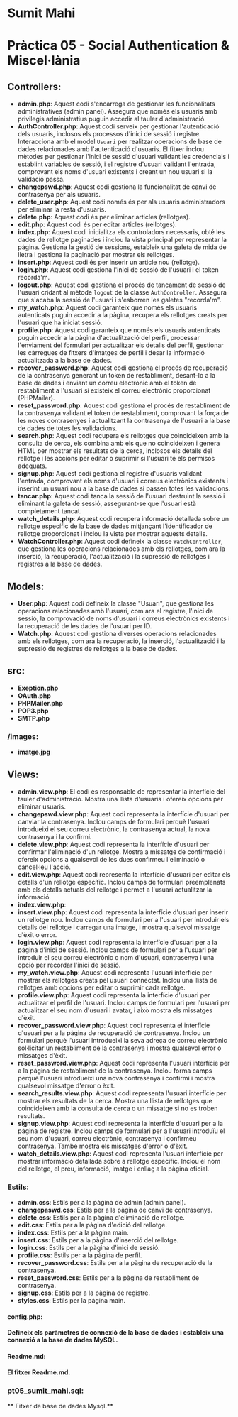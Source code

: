 # Sumit Mahi 
# Pràctica 05 - Social Authentication & Miscel·lània

## Controllers:
- **admin.php**: Aquest codi s'encarrega de gestionar les funcionalitats administratives (admin panel). Assegura que només els usuaris amb privilegis administratius puguin accedir al tauler d'administració.
- **AuthController.php**: Aquest codi serveix per gestionar l'autenticació dels usuaris, inclosos els processos d'inici de sessió i registre. Interacciona amb el model `Usuari` per realitzar operacions de base de dades relacionades amb l'autenticació d'usuaris. El fitxer inclou mètodes per gestionar l'inici de sessió d'usuari validant les credencials i establint variables de sessió, i el registre d'usuari validant l'entrada, comprovant els noms d'usuari existents i creant un nou usuari si la validació passa.
- **changepswd.php**: Aquest codi gestiona la funcionalitat de canvi de contrasenya per als usuaris.
- **delete_user.php**: Aquest codi només és per als usuaris administradors per eliminar la resta d'usuaris.
- **delete.php**: Aquest codi és per eliminar articles (rellotges).
- **edit.php**: Aquest codi és per editar articles (rellotges).
- **index.php**: Aquest codi inicialitza els controladors necessaris, obté les dades de rellotge paginades i inclou la vista principal per representar la pàgina. Gestiona la gestió de sessions, estableix una galeta de mida de lletra i gestiona la paginació per mostrar els rellotges.
- **insert.php**: Aquest codi és per inserir un article nou (rellotge).
- **login.php**: Aquest codi gestiona l'inici de sessió de l'usuari i el token recorda'm.
- **logout.php**: Aquest codi gestiona el procés de tancament de sessió de l'usuari cridant al mètode `logout` de la classe `AuthController`. Assegura que s'acaba la sessió de l'usuari i s'esborren les galetes "recorda'm".
- **my_watch.php**: Aquest codi garanteix que només els usuaris autenticats puguin accedir a la pàgina, recupera els rellotges creats per l'usuari que ha iniciat sessió.
- **profile.php**: Aquest codi garanteix que només els usuaris autenticats puguin accedir a la pàgina d'actualització del perfil, processar l'enviament del formulari per actualitzar els detalls del perfil, gestionar les càrregues de fitxers d'imatges de perfil i desar la informació actualitzada a la base de dades.
- **recover_password.php**: Aquest codi gestiona el procés de recuperació de la contrasenya generant un token de restabliment, desant-lo a la base de dades i enviant un correu electrònic amb el token de restabliment a l'usuari si existeix el correu electrònic proporcionat (PHPMailer).
- **reset_password.php**: Aquest codi gestiona el procés de restabliment de la contrasenya validant el token de restabliment, comprovant la força de les noves contrasenyes i actualitzant la contrasenya de l'usuari a la base de dades de totes les validacions.
- **search.php**: Aquest codi recupera els rellotges que coincideixen amb la consulta de cerca, els combina amb els que no coincideixen i genera HTML per mostrar els resultats de la cerca, inclosos els detalls del rellotge i les accions per editar o suprimir si l'usuari té els permisos adequats.
- **signup.php**: Aquest codi gestiona el registre d'usuaris validant l'entrada, comprovant els noms d'usuari i correus electrònics existents i inserint un usuari nou a la base de dades si passen totes les validacions.
- **tancar.php**: Aquest codi tanca la sessió de l'usuari destruint la sessió i eliminant la galeta de sessió, assegurant-se que l'usuari està completament tancat.
- **watch_details.php**: Aquest codi recupera informació detallada sobre un rellotge específic de la base de dades mitjançant l'identificador de rellotge proporcionat i inclou la vista per mostrar aquests detalls.
- **WatchController.php**: Aquest codi defineix la classe `WatchController`, que gestiona les operacions relacionades amb els rellotges, com ara la inserció, la recuperació, l'actualització i la supressió de rellotges i registres a la base de dades.

## Models:
- **User.php**: Aquest codi defineix la classe "Usuari", que gestiona les operacions relacionades amb l'usuari, com ara el registre, l'inici de sessió, la comprovació de noms d'usuari i correus electrònics existents i la recuperació de les dades de l'usuari per ID.
- **Watch.php**: Aquest codi gestiona diverses operacions relacionades amb els rellotges, com ara la recuperació, la inserció, l'actualització i la supressió de registres de rellotges a la base de dades.

## src:
- **Exeption.php**
- **OAuth.php**
- **PHPMailer.php**
- **POP3.php**
- **SMTP.php**
### **/images:**
- **imatge.jpg**

## Views:
- **admin.view.php**: El codi és responsable de representar la interfície del tauler d'administració. Mostra una llista d'usuaris i ofereix opcions per eliminar usuaris.
- **changepswd.view.php**: Aquest codi representa la interfície d'usuari per canviar la contrasenya. Inclou camps de formulari perquè l'usuari introdueixi el seu correu electrònic, la contrasenya actual, la nova contrasenya i la confirmi.
- **delete.view.php**: Aquest codi representa la interfície d'usuari per confirmar l'eliminació d'un rellotge. Mostra a missatge de confirmació i ofereix opcions a qualsevol de les dues confirmeu l'eliminació o cancel·leu l'acció.
- **edit.view.php**: Aquest codi representa la interfície d'usuari per editar els detalls d'un rellotge específic. Inclou camps de formulari preemplenats amb els detalls actuals del rellotge i permet a l'usuari actualitzar la informació.
- **index.view.php**: 
- **insert.view.php**: Aquest codi representa la interfície d'usuari per inserir un rellotge nou. Inclou camps de formulari per a l'usuari per introduir els detalls del rellotge i carregar una imatge, i mostra qualsevol missatge d'èxit o error.
- **login.view.php**: Aquest codi representa la interfície d'usuari per a la pàgina d'inici de sessió. Inclou camps de formulari per a l'usuari per introduir el seu correu electrònic o nom d'usuari, contrasenya i una opció per recordar l'inici de sessió.
- **my_watch.view.php**: Aquest codi representa l'usuari interfície per mostrar els rellotges creats pel usuari connectat. Inclou una llista de rellotges amb opcions per editar o suprimir cada rellotge.
- **profile.view.php**: Aquest codi representa la interfície d'usuari per actualitzar el perfil de l'usuari. Inclou camps de formulari per
l'usuari per actualitzar el seu nom d'usuari i avatar, i això mostra els missatges d'èxit.
- **recover_password.view.php**: Aquest codi representa el interfície d'usuari per a la pàgina de recuperació de contrasenya. Inclou un formulari perquè l'usuari introdueixi la seva adreça de correu electrònic sol·licitar un restabliment de la contrasenya i mostra qualsevol error o
missatges d'èxit.
- **reset_password.view.php**: Aquest codi representa l'usuari interfície per a la pàgina de restabliment de la contrasenya. Inclou forma
camps perquè l'usuari introdueixi una nova contrasenya i confirmi i mostra qualsevol missatge d'error o èxit.
- **search_results.view.php**: Aquest codi representa l'usuari interfície per mostrar els resultats de la cerca. Mostra una llista de rellotges que coincideixen amb la consulta de cerca o un missatge si no es troben resultats.
- **signup.view.php**: Aquest codi representa la interfície d'usuari per a la pàgina de registre. Inclou camps de formulari per a l'usuari introduïu el seu nom d'usuari, correu electrònic, contrasenya i confirmeu contrasenya. També mostra els missatges d'error o d'èxit.
- **watch_details.view.php**: Aquest codi representa l'usuari interfície per mostrar informació detallada sobre a rellotge específic. Inclou el nom del rellotge, el preu, informació, imatge i enllaç a la pàgina oficial.

### Estils:
- **admin.css**: Estils per a la pàgina de admin (admin panel).
- **changepaswd.css**: Estils per a la pàgina de canvi de contrasenya.
- **delete.css**: Estils per a la pàgina d'eliminació de rellotge.
- **edit.css**: Estils per a la pàgina d'edició del rellotge.
- **index.css**: Estils per a la pàgina main.
- **insert.css**: Estils per a la pàgina d'inserció del rellotge.
- **login.css**: Estils per a la pàgina d'inici de sessió.
- **profile.css**: Estils per a la pàgina de perfil.
- **recover_password.css**: Estils per a la pàgina de recuperació de la contrasenya.
- **reset_password.css**: Estils per a la pàgina de restabliment de contrasenya.
- **signup.css**: Estils per a la pàgina de registre.
- **styles.css**: Estils per la pàgina main.

#### config.php:
**Defineix els paràmetres de connexió de la base de dades i estableix una connexió a la base de dades MySQL.**

#### Readme.md:
**El fitxer Readme.md.**

### pt05_sumit_mahi.sql:
** Fitxer de base de dades Mysql.** 
